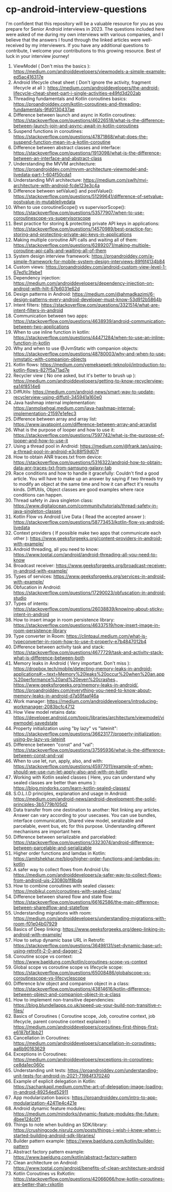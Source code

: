 # cp-android-interview-questions
I'm confident that this repository will be a valuable resource for you as you prepare for Senior Android interviews in 2023. The questions included here were asked of me during my own interviews with various companies, and I believe that the answers I found through the linked articles were well-received by my interviewers. If you have any additional questions to contribute, I welcome your contributions to this growing resource. Best of luck in your interview journey!

1. ViewModel ( Don't miss the basics ): https://medium.com/androiddevelopers/viewmodels-a-simple-example-ed5ac416317e
2. Android lifecycle cheat sheet ( Don't ignore the activity, fragment lifecycle at all ):  https://medium.com/androiddevelopers/the-android-lifecycle-cheat-sheet-part-i-single-activities-e49fd3d202ab
3. Threading fundamentals and Kotlin coroutines basics: https://proandroiddev.com/kotlin-coroutines-and-threading-fundamentals-9fd0130437ae
4. Difference between launch and async in Kotlin coroutines:  https://stackoverflow.com/questions/46226518/what-is-the-difference-between-launch-join-and-async-await-in-kotlin-coroutines
5. Suspend functions in coroutines: https://stackoverflow.com/questions/47871868/what-does-the-suspend-function-mean-in-a-kotlin-coroutine
6. Difference between abstract classes and interface: https://stackoverflow.com/questions/1913098/what-is-the-difference-between-an-interface-and-abstract-class
7. Understanding the MVVM architecture: https://proandroiddev.com/mvvm-architecture-viewmodel-and-livedata-part-1-604f50cda1
8. Understanding MVI architecture: https://medium.com/swlh/mvi-architecture-with-android-fcde123e3c4a
9. Difference between setValue() and postValue(): https://stackoverflow.com/questions/51299641/difference-of-setvalue-postvalue-in-mutablelivedata
10. When to use coroutineScope() vs supervisorScope(): https://stackoverflow.com/questions/53577907/when-to-use-coroutinescope-vs-supervisorscope
11. Best practice for storing & protecting private API keys in applications: https://stackoverflow.com/questions/14570989/best-practice-for-storing-and-protecting-private-api-keys-in-applications
12. Making multiple coroutine API calls and waiting all of them: https://stackoverflow.com/questions/62892071/making-multiple-coroutine-api-calls-and-waiting-all-of-them
13. System design interview framework: https://proandroiddev.com/a-simple-framework-for-mobile-system-design-interviews-89f6f4134b84
14. Custom views: https://proandroiddev.com/android-custom-view-level-1-67ed1c3febe1
15. Dependency injection: https://medium.com/androiddevelopers/dependency-injection-on-android-with-hilt-67b6031e62d
16. Design patterns in Android: https://medium.com/@ahmadkazimi/6-design-patterns-every-android-developer-must-know-53d912b5864b
17. Intent filters: https://stackoverflow.com/questions/3321514/what-are-intent-filters-in-android
18. Communication between two apps: https://stackoverflow.com/questions/4638939/android-communication-between-two-applications
19. When to use inline function in kotlin: https://stackoverflow.com/questions/44471284/when-to-use-an-inline-function-in-kotlin
20. Why and when to use @JvmStatic with companion objects: https://stackoverflow.com/questions/48780003/why-and-when-to-use-jvmstatic-with-companion-objects
21. Kotlin flows: https://medium.com/yemeksepeti-teknoloji/introduction-to-kotlin-flows-827f5a71ad7e
22. Recycler view ( No one asked, but it's better to brush up ): https://medium.com/androiddevelopers/getting-to-know-recyclerview-ea14f8514e6
23. DiffUtils: https://medium.com/android-news/smart-way-to-update-recyclerview-using-diffutil-345941a160e0
24. Java hashmap internal implementation: https://anmolsehgal.medium.com/java-hashmap-internal-implementation-21597e1efec3
25. Difference between array and array list: https://www.javatpoint.com/difference-between-array-and-arraylist
26. What is the purpose of looper and how to use it: https://stackoverflow.com/questions/7597742/what-is-the-purpose-of-looper-and-how-to-use-it
27. Using a thread pool in Android: https://medium.com/@frank.tan/using-a-thread-pool-in-android-e3c88f59d07f
28. How to obtain ANR traces.txt from device: https://stackoverflow.com/questions/5316322/android-how-to-obtain-data-anr-traces-txt-from-samsung-galaxy-tab
29. Race conditions and how to handle it gracefully: Couldn't find a good article. You will have to make up an answer by saying if two threads try to modify an object at the same time and how it can affect it's results kinds. DiffUtils, Object classes are good examples where race conditions can happen.
30. Thread safety in Java singleton class: https://www.digitalocean.com/community/tutorials/thread-safety-in-java-singleton-classes
31. Kotlin Flow vs Android Live Data ( Read the accepted answer ): https://stackoverflow.com/questions/58773453/kotlin-flow-vs-android-livedata
32. Context providers ( If possible make two apps that communicate each other ): https://www.geeksforgeeks.org/content-providers-in-android-with-example/
33. Android threading, all you need to know: https://www.toptal.com/android/android-threading-all-you-need-to-know
34. Broadcast receiver: https://www.geeksforgeeks.org/broadcast-receiver-in-android-with-example/
35. Types of services: https://www.geeksforgeeks.org/services-in-android-with-example/
36. Obfucation in Android: https://stackoverflow.com/questions/17290023/obfuscation-in-android-studio
37. Types of intents: https://stackoverflow.com/questions/26038839/knowing-about-sticky-intent-in-android
38. How to insert image in room persistence library: https://stackoverflow.com/questions/46337519/how-insert-image-in-room-persistence-library
39. Type converter in Room: https://clintpaul.medium.com/what-is-typeconverter-in-room-how-to-use-it-properly-e7b4847012b4
40. Difference between activity task and stack: https://stackoverflow.com/questions/4677729/task-and-activity-stack-what-is-difference-between-both
41. Memory leaks in Android ( Very important. Don't miss ): https://dropbox.tech/mobile/detecting-memory-leaks-in-android-applications#:~:text=Memory%20leaks%20occur%20when%20an,app%20performance%20and%20even%20crashes., https://www.geeksforgeeks.org/memory-leaks-in-android/, https://proandroiddev.com/everything-you-need-to-know-about-memory-leaks-in-android-d7a59faaf46a 
42. Work manager: https://medium.com/androiddevelopers/introducing-workmanager-2083bcfc4712
43. How View model retains data: https://developer.android.com/topic/libraries/architecture/viewmodel/viewmodel-savedstate
44. Property initialization using "by lazy" vs "lateinit": https://stackoverflow.com/questions/36623177/property-initialization-using-by-lazy-vs-lateinit
45. Difference between "const" and "val": https://stackoverflow.com/questions/37595936/what-is-the-difference-between-const-and-val
46. When to use let, run, apply, also, and with: https://stackoverflow.com/questions/45977011/example-of-when-should-we-use-run-let-apply-also-and-with-on-kotlin
47. Working with Kotlin sealed classes ( Here, you can understand why sealed classes are better than enums ): https://blog.mindorks.com/learn-kotlin-sealed-classes/
48. S.O.L.I.D principles, explanation and usage in Android: https://medium.com/android-news/android-development-the-solid-principles-3b5779b105d2
49. Data transfer from one destination to another: Not linking any articles. Answer can vary according to your usecases. You can use bundles, interface communication, Shared view model, seralizable and parcelable, event bus, etc for this purpose. Understanding different mechanisms are important here.
50. Difference between serializable and parcelabled: https://stackoverflow.com/questions/3323074/android-difference-between-parcelable-and-serializable
51. Higher order functions and lamdas in Kotlin: https://amitshekhar.me/blog/higher-order-functions-and-lambdas-in-kotlin
52. A safer way to collect flows from Android UIs: https://medium.com/androiddevelopers/a-safer-way-to-collect-flows-from-android-uis-23080b1f8bda
53. How to combine coroutines with sealed classes: https://mobikul.com/coroutines-with-sealed-class/
54. Difference between shared flow and state flow: https://stackoverflow.com/questions/66162586/the-main-difference-between-sharedflow-and-stateflow
55. Understanding migrations with room: https://medium.com/androiddevelopers/understanding-migrations-with-room-f01e04b07929
56. Basics of Deep linking: https://www.geeksforgeeks.org/deep-linking-in-android-with-example/
57. How to setup dynamic base URL in Retrofit: https://stackoverflow.com/questions/36498131/set-dynamic-base-url-using-retrofit-2-0-and-dagger-2
58. Coroutine scope vs context: https://www.baeldung.com/kotlin/coroutines-scope-vs-context
59. Global scope vs coroutine scope vs lifecycle scope: https://stackoverflow.com/questions/65008486/globalscope-vs-coroutinescope-vs-lifecyclescope
60. Difference b/w object and companion object in a class: https://stackoverflow.com/questions/43814616/kotlin-difference-between-object-and-companion-object-in-a-class
61. How to implement non-transitive dependencies: https://blog.blundellapps.co.uk/speed-up-your-build-non-transitive-r-files/
62. Basics of Coroutines ( Coroutine scope, Job, coroutine context, job lifecycle, parent coroutine context explained ): https://medium.com/androiddevelopers/coroutines-first-things-first-e6187bf3bb21
63. Cancellation in Coroutines: https://medium.com/androiddevelopers/cancellation-in-coroutines-aa6b90163629
64. Exceptions in Coroutines: https://medium.com/androiddevelopers/exceptions-in-coroutines-ce8da1ec060c
65. Understanding unit tests: https://proandroiddev.com/understanding-unit-tests-for-android-in-2021-71984f370240
66. Example of explicit delegation in Kotlin: https://sachankapil.medium.com/the-art-of-delegation-image-loading-in-android-89254ed52911
67. App modularization basics: https://proandroiddev.com/intro-to-app-modularization-42411e4c421e
68. Android dynamic feature modules: https://medium.com/mindorks/dynamic-feature-modules-the-future-4bee124c0f1
69. Things to note when building an SDK/library: https://crushingcode.nisrulz.com/posts/things-i-wish-i-knew-when-i-started-building-android-sdk-libraries/
70. Builder pattern example: https://www.baeldung.com/kotlin/builder-pattern
71. Abstract factory pattern example: https://www.baeldung.com/kotlin/abstract-factory-pattern
72. Clean architecture on Android: https://www.toptal.com/android/benefits-of-clean-architecture-android
73. Kotlin Coroutines vs RxKotlin: https://stackoverflow.com/questions/42066066/how-kotlin-coroutines-are-better-than-rxkotlin
